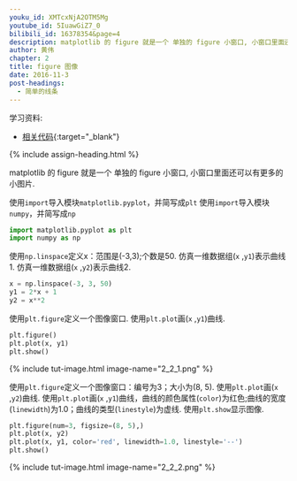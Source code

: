 ```yaml
---
youku_id: XMTcxNjA2OTM5Mg
youtube_id: 5IuawGiZ7_0
bilibili_id: 16378354&page=4
description: matplotlib 的 figure 就是一个 单独的 figure 小窗口, 小窗口里面还可以有更多的小图片. 我们用一个简单的例子来练习一下.
author: 黄伟
chapter: 2
title: figure 图像
date: 2016-11-3
post-headings:
  - 简单的线条
---
```


学习资料:
  * [相关代码](https://github.com/unitytutorial/tutorials/blob/master/matplotlibTUT/plt4_figure.py){:target="_blank"}

{% include assign-heading.html %}

matplotlib 的 figure 就是一个 单独的 figure 小窗口, 
小窗口里面还可以有更多的小图片. 

使用`import`导入模块`matplotlib.pyplot`，并简写成`plt`
使用`import`导入模块`numpy`，并简写成`np`

```python
import matplotlib.pyplot as plt
import numpy as np
```

使用`np.linspace`定义x：范围是(-3,3);个数是50.
仿真一维数据组(`x` ,`y1`)表示曲线1.
仿真一维数据组(`x` ,`y2`)表示曲线2.

```python
x = np.linspace(-3, 3, 50)
y1 = 2*x + 1
y2 = x**2
```

使用`plt.figure`定义一个图像窗口.
使用`plt.plot`画(`x` ,`y1`)曲线.

```python
plt.figure()
plt.plot(x, y1)
plt.show()
```

{% include tut-image.html image-name="2_2_1.png" %}

使用`plt.figure`定义一个图像窗口：编号为3；大小为(8, 5).
使用`plt.plot`画(`x` ,`y2`)曲线.
使用`plt.plot`画(`x` ,`y1`)曲线，曲线的颜色属性(`color`)为红色;曲线的宽度(`linewidth`)为1.0；曲线的类型(`linestyle`)为虚线.
使用`plt.show`显示图像.

```python
plt.figure(num=3, figsize=(8, 5),)
plt.plot(x, y2)
plt.plot(x, y1, color='red', linewidth=1.0, linestyle='--')
plt.show()
```

{% include tut-image.html image-name="2_2_2.png" %}







